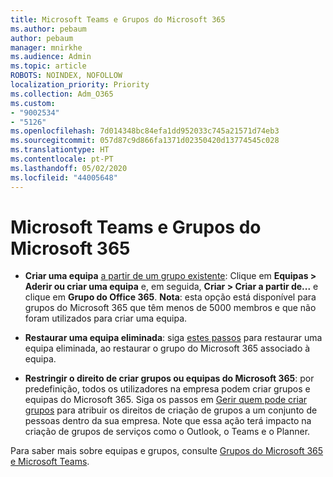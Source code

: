 ```yaml
---
title: Microsoft Teams e Grupos do Microsoft 365
ms.author: pebaum
author: pebaum
manager: mnirkhe
ms.audience: Admin
ms.topic: article
ROBOTS: NOINDEX, NOFOLLOW
localization_priority: Priority
ms.collection: Adm_O365
ms.custom:
- "9002534"
- "5126"
ms.openlocfilehash: 7d014348bc84efa1dd952033c745a21571d74eb3
ms.sourcegitcommit: 057d87c9d866fa1371d02350420d13774545c028
ms.translationtype: HT
ms.contentlocale: pt-PT
ms.lasthandoff: 05/02/2020
ms.locfileid: "44005648"
---
```

# <a name="microsoft-teams-and-microsoft-365-groups"></a>Microsoft Teams e Grupos do Microsoft 365

- **Criar uma equipa** [a partir de um grupo existente](https://support.microsoft.com/pt-PT/office/create-a-team-from-an-existing-group-24ec428e-40d7-4a1a-ab87-29be7d145865):  Clique em **Equipas > Aderir ou criar uma equipa** e, em seguida, **Criar  > Criar a partir de...** e clique em **Grupo do Office 365**. **Nota**: esta opção está disponível para grupos do Microsoft 365 que têm menos de 5000 membros e que não foram utilizados para criar uma equipa.

- **Restaurar uma equipa eliminada**: siga [estes passos](https://docs.microsoft.com/microsoftteams/archive-or-delete-a-team#restore-a-deleted-team) para restaurar uma equipa eliminada, ao restaurar o grupo do Microsoft 365 associado à equipa.

- **Restringir o direito de criar grupos ou equipas do Microsoft 365**: por predefinição, todos os utilizadores na empresa podem criar grupos e equipas do Microsoft 365.  Siga os passos em [Gerir quem pode criar grupos](https://support.office.com/article/Manage-who-can-create-Office-365-Groups-4c46c8cb-17d0-44b5-9776-005fced8e618) para atribuir os direitos de criação de grupos a um conjunto de pessoas dentro da sua empresa. Note que essa ação terá impacto na criação de grupos de serviços como o Outlook, o Teams e o Planner.

Para saber mais sobre equipas e grupos, consulte [Grupos do Microsoft 365 e Microsoft Teams](https://docs.microsoft.com/microsoftteams/office-365-groups).
